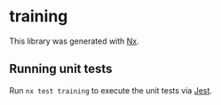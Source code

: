 # training

This library was generated with [Nx](https://nx.dev).

## Running unit tests

Run `nx test training` to execute the unit tests via [Jest](https://jestjs.io).
